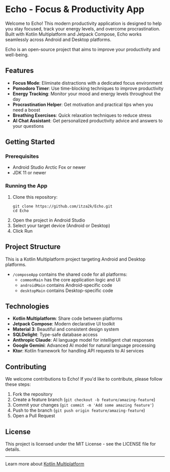 # Echo - Focus & Productivity App

Welcome to Echo! This modern productivity application is designed to help you stay focused, track your energy levels, and overcome procrastination. Built with Kotlin Multiplatform and Jetpack Compose, Echo works seamlessly across Android and Desktop platforms.

Echo is an open-source project that aims to improve your productivity and well-being.

## Features

- **Focus Mode**: Eliminate distractions with a dedicated focus environment
- **Pomodoro Timer**: Use time-blocking techniques to improve productivity
- **Energy Tracking**: Monitor your mood and energy levels throughout the day
- **Procrastination Helper**: Get motivation and practical tips when you need a boost
- **Breathing Exercises**: Quick relaxation techniques to reduce stress
- **AI Chat Assistant**: Get personalized productivity advice and answers to your questions

## Getting Started

### Prerequisites
- Android Studio Arctic Fox or newer
- JDK 11 or newer

### Running the App
1. Clone this repository:
   ```
   git clone https://github.com/itza2k/Echo.git
   cd Echo
   ```
2. Open the project in Android Studio
3. Select your target device (Android or Desktop)
4. Click Run

## Project Structure

This is a Kotlin Multiplatform project targeting Android and Desktop platforms.

* `/composeApp` contains the shared code for all platforms:
  - `commonMain` has the core application logic and UI
  - `androidMain` contains Android-specific code
  - `desktopMain` contains Desktop-specific code

## Technologies

- **Kotlin Multiplatform**: Share code between platforms
- **Jetpack Compose**: Modern declarative UI toolkit
- **Material 3**: Beautiful and consistent design system
- **SQLDelight**: Type-safe database access
- **Anthropic Claude**: AI language model for intelligent chat responses
- **Google Gemini**: Advanced AI model for natural language processing
- **Ktor**: Kotlin framework for handling API requests to AI services

## Contributing

We welcome contributions to Echo! If you'd like to contribute, please follow these steps:

1. Fork the repository
2. Create a feature branch (`git checkout -b feature/amazing-feature`)
3. Commit your changes (`git commit -m 'Add some amazing feature'`)
4. Push to the branch (`git push origin feature/amazing-feature`)
5. Open a Pull Request

## License

This project is licensed under the MIT License - see the LICENSE file for details.

---

Learn more about [Kotlin Multiplatform](https://www.jetbrains.com/help/kotlin-multiplatform-dev/get-started.html)
